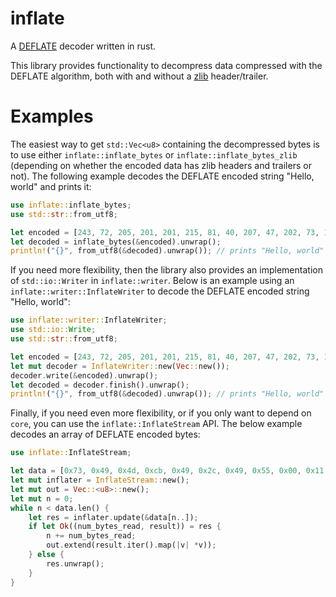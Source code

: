 # inflate
A [DEFLATE](http://www.gzip.org/zlib/rfc-deflate.html) decoder written in rust.

This library provides functionality to decompress data compressed with the DEFLATE algorithm,
both with and without a [zlib](https://tools.ietf.org/html/rfc1950) header/trailer.

# Examples
The easiest way to get `std::Vec<u8>` containing the decompressed bytes is to use either
`inflate::inflate_bytes` or `inflate::inflate_bytes_zlib` (depending on whether
the encoded data has zlib headers and trailers or not). The following example
decodes the DEFLATE encoded string "Hello, world" and prints it:

```rust
use inflate::inflate_bytes;
use std::str::from_utf8;

let encoded = [243, 72, 205, 201, 201, 215, 81, 40, 207, 47, 202, 73, 1, 0];
let decoded = inflate_bytes(&encoded).unwrap();
println!("{}", from_utf8(&decoded).unwrap()); // prints "Hello, world"
```

If you need more flexibility, then the library also provides an implementation
of `std::io::Writer` in `inflate::writer`. Below is an example using an
`inflate::writer::InflateWriter` to decode the DEFLATE encoded string "Hello, world":

```rust
use inflate::writer::InflateWriter;
use std::io::Write;
use std::str::from_utf8;

let encoded = [243, 72, 205, 201, 201, 215, 81, 40, 207, 47, 202, 73, 1, 0];
let mut decoder = InflateWriter::new(Vec::new());
decoder.write(&encoded).unwrap();
let decoded = decoder.finish().unwrap();
println!("{}", from_utf8(&decoded).unwrap()); // prints "Hello, world"
```

Finally, if you need even more flexibility, or if you only want to depend on
`core`, you can use the `inflate::InflateStream` API. The below example
decodes an array of DEFLATE encoded bytes:

```rust
use inflate::InflateStream;

let data = [0x73, 0x49, 0x4d, 0xcb, 0x49, 0x2c, 0x49, 0x55, 0x00, 0x11, 0x00];
let mut inflater = InflateStream::new();
let mut out = Vec::<u8>::new();
let mut n = 0;
while n < data.len() {
    let res = inflater.update(&data[n..]);
    if let Ok((num_bytes_read, result)) = res {
        n += num_bytes_read;
        out.extend(result.iter().map(|v| *v));
    } else {
        res.unwrap();
    }
}
```
